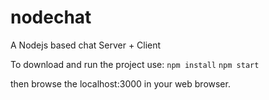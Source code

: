 # nodechat
A Nodejs based chat Server + Client

To download and run the project use:
`npm install`
`npm start`

then browse the localhost:3000 in your web browser.
